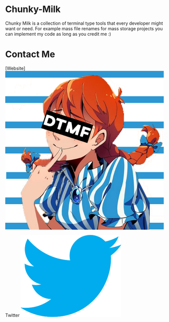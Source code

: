 # Chunky-Milk
Chunky Milk is a collection of terminal type tools that every developer might want or need. For example mass file renames for mass storage projects you can implement my code as long as you credit me :)

Contact Me
==========

[Website]
[![Website](https://github.com/Kappa-c0dex/Chunky-Milk/blob/master/img/Website%20link%20png.png?raw=true)](https://touchmyfries.info/)

Twitter
[![Twitter](https://github.com/Kappa-c0dex/Chunky-Milk/blob/master/img/Twitter%20logo.png?raw=true)](https://twitter.com/KappaNewfrog)

